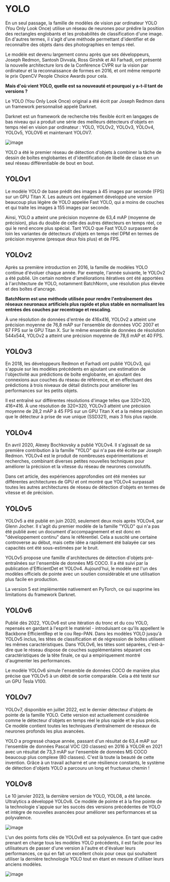# YOLO
En un seul passage, la famille de modèles de vision par ordinateur YOLO (You Only Look Once) utilise un réseau de neurones pour prédire la position des rectangles englobants et les probabilités de classification d'une image. En d'autres termes, il s'agit d'une méthode permettant d'identifier et de reconnaître des objets dans des photographies en temps réel.

Le modèle est devenu largement connu après que ses développeurs, Joseph Redmon, Santosh Divvala, Ross Girshik et Ali Farhadi, ont présenté la nouvelle architecture lors de la Conférence CVPR sur la vision par ordinateur et la reconnaissance de formes en 2016, et ont même remporté le prix OpenCV People Choice Awards pour cela.

**Mais d'où vient YOLO, quelle est sa nouveauté et pourquoi y a-t-il tant de versions ?**

Le YOLO (You Only Look Once) original a été écrit par Joseph Redmon dans un framework personnalisé appelé Darknet.

Darknet est un framework de recherche très flexible écrit en langages de bas niveau qui a produit une série des meilleurs détecteurs d'objets en temps réel en vision par ordinateur : YOLO, YOLOv2, YOLOv3, YOLOv4, YOLOv5, YOLOV6 et maintenant YOLOV7.

![image](https://user-images.githubusercontent.com/123757632/233953603-167b62b9-d741-43eb-8918-deb5674aa126.png)

YOLO a été le premier réseau de détection d'objets à combiner la tâche de dessin de boîtes englobantes et d'identification de libellé de classe en un seul réseau différentiable de bout en bout.

## YOLOv1

Le modèle YOLO de base prédit des images à 45 images par seconde (FPS) sur un GPU Titan X. Les auteurs ont également développé une version beaucoup plus légère de YOLO appelée Fast YOLO, qui a moins de couches et qui traite les images à 155 images par seconde.

Ainsi, YOLO a atteint une précision moyenne de 63,4 mAP (moyenne de précision), plus du double de celle des autres détecteurs en temps réel, ce qui le rend encore plus spécial. Tant YOLO que Fast YOLO surpassent de loin les variantes de détecteurs d'objets en temps réel DPM en termes de précision moyenne (presque deux fois plus) et de FPS.


## YOLOv2

Après sa première introduction en 2016, la famille de modèles YOLO continue d'évoluer chaque année. Par exemple, l'année suivante, le YOLOv2 a été publié. Un certain nombre d'améliorations itératives ont été apportées à l'architecture de YOLO, notamment BatchNorm, une résolution plus élevée et des boîtes d'ancrage.

**BatchNorm est une méthode utilisée pour rendre l'entraînement des réseaux neuronaux artificiels plus rapide et plus stable en normalisant les entrées des couches par recentrage et rescaling.**

À une résolution de données d'entrée de 416x416, YOLOv2 a atteint une précision moyenne de 76,8 mAP sur l'ensemble de données VOC 2007 et 67 FPS sur le GPU Titan X. Sur le même ensemble de données de résolution 544x544, YOLOv2 a atteint une précision moyenne de 78,6 mAP et 40 FPS.

## YOLOv3

En 2018, les développeurs Redmon et Farhadi ont publié YOLOv3, qui s'appuie sur les modèles précédents en ajoutant une estimation de l'objectivité aux prédictions de boîte englobante, en ajoutant des connexions aux couches du réseau de référence, et en effectuant des prédictions à trois niveaux de détail distincts pour améliorer les performances sur les petits objets.

Il est entraîné sur différentes résolutions d'image telles que 320×320, 416×416. À une résolution de 320×320, YOLOv3 atteint une précision moyenne de 28,2 mAP à 45 FPS sur un GPU Titan X et a la même précision que le détecteur à prise de vue unique (SSD321), mais 3 fois plus rapide.

## YOLOv4

En avril 2020, Alexey Bochkovsky a publié YOLOv4. Il s'agissait de sa première contribution à la famille "YOLO" qui n'a pas été écrite par Joseph Redmon. YOLOv4 est le produit de nombreuses expérimentations et recherches, combinant diverses petites nouvelles techniques pour améliorer la précision et la vitesse du réseau de neurones convolutifs.

Dans cet article, des expériences approfondies ont été menées sur différentes architectures de GPU et ont montré que YOLOv4 surpassait toutes les autres architectures de réseau de détection d'objets en termes de vitesse et de précision.

## YOLOv5

YOLOv5 a été publié en juin 2020, seulement deux mois après YOLOv4, par Glenn Jocher. Il s'agit du premier modèle de la famille "YOLO" qui n'a pas été publié avec un document d'accompagnement et est donc en "développement continu" dans le référentiel. Cela a suscité une certaine controverse au début, mais cette idée a rapidement été balayée car ses capacités ont été sous-estimées par le bruit.

YOLOv5 propose une famille d'architectures de détection d'objets pré-entraînées sur l'ensemble de données MS COCO. Il a été suivi par la publication d'EfficientDet et YOLOv4. Aujourd'hui, le modèle est l'un des modèles officiels de pointe avec un soutien considérable et une utilisation plus facile en production.

La version 5 est implémentée nativement en PyTorch, ce qui supprime les limitations du framework Darknet.

## YOLOv6

Publié dès 2022, YOLOv6 est une itération du tronc et du cou YOLO, repensés en gardant à l'esprit le matériel - introduisant ce qu'ils appellent le Backbone EfficientRep et le cou Rep-PAN. Dans les modèles YOLO jusqu'à YOLOv5 inclus, les têtes de classification et de régression de boîtes utilisent les mêmes caractéristiques. Dans YOLOv6, les têtes sont séparées, c'est-à-dire que le réseau dispose de couches supplémentaires séparant ces caractéristiques de la tête finale, ce qui a empiriquement montré d'augmenter les performances.

Le modèle YOLOv6 simule l'ensemble de données COCO de manière plus précise que YOLOv5 à un débit de sortie comparable. Cela a été testé sur un GPU Tesla V100.

## YOLOv7

YOLOv7, disponible en juillet 2022, est le dernier détecteur d'objets de pointe de la famille YOLO. Cette version est actuellement considérée comme le détecteur d'objets en temps réel le plus rapide et le plus précis. Ce modèle contient toutes les techniques d'entraînement de réseaux de neurones profonds les plus avancées.

YOLO a progressé chaque année, passant d'un résultat de 63,4 mAP sur l'ensemble de données Pascal VOC (20 classes) en 2016 à YOLOR en 2021 avec un résultat de 73,3 mAP sur l'ensemble de données MS COCO beaucoup plus complexe (80 classes). C'est là toute la beauté de cette invention. Grâce à un travail acharné et une résilience constants, le système de détection d'objets YOLO a parcouru un long et fructueux chemin !

## YOLOv8

Le 10 janvier 2023, la dernière version de YOLO, YOLO8, a été lancée. Ultralytics a développé YOLOv8. Ce modèle de pointe et à la fine pointe de la technologie s'appuie sur les succès des versions précédentes de YOLO et intègre de nouvelles avancées pour améliorer ses performances et sa polyvalence.

![image](https://user-images.githubusercontent.com/123757632/234002544-102d3d5f-3ffc-4c84-8f52-a972b360b4bb.png)

L'un des points forts clés de YOLOv8 est sa polyvalence. En tant que cadre prenant en charge tous les modèles YOLO précédents, il est facile pour les utilisateurs de passer d'une version à l'autre et d'évaluer leurs performances, ce qui en fait un excellent choix pour ceux qui souhaitent utiliser la dernière technologie YOLO tout en étant en mesure d'utiliser leurs anciens modèles.

![image](https://user-images.githubusercontent.com/123757632/234002912-c9da8cc1-93c6-470b-8309-b2e4f102758f.png)

